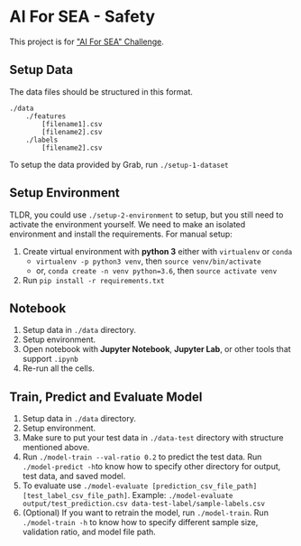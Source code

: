 # AI For SEA - Safety
This project is for ["AI For SEA" Challenge](https://www.aiforsea.com). 

## Setup Data
The data files should be structured in this format.
```
./data
    ./features
        [filename1].csv
        [filename2].csv
    ./labels
        [filename2].csv
```
To setup the data provided by Grab, run `./setup-1-dataset`

## Setup Environment
TLDR, you could use `./setup-2-environment` to setup, but you still need to activate the environment yourself. We need to make an isolated environment and install the requirements.  For manual setup:
1. Create virtual environment with **python 3** either with `virtualenv` or `conda`
    * `virtualenv -p python3 venv`, then `source venv/bin/activate`
    * or, `conda create -n venv python=3.6`, then `source activate venv`
2. Run `pip install -r requirements.txt`

## Notebook
1. Setup data in `./data` directory.
2. Setup environment.
5. Open notebook with **Jupyter Notebook**, **Jupyter Lab**, or other tools that support `.ipynb`
6. Re-run all the cells.

## Train, Predict and Evaluate Model
1. Setup data in `./data` directory.
2. Setup environment.
3. Make sure to put your test data in `./data-test` directory with structure mentioned above.
4. Run `./model-train --val-ratio 0.2` to predict the test data. Run `./model-predict -h`to know how to specify other directory for output, test data, and saved model.
5. To evaluate use `./model-evaluate [prediction_csv_file_path] [test_label_csv_file_path]`. Example: `./model-evaluate output/test_prediction.csv data-test-label/sample-labels.csv`
6. (Optional) If you want to retrain the model, run `./model-train`. Run `./model-train -h` to know how to specify different sample size, validation ratio, and model file path. 


